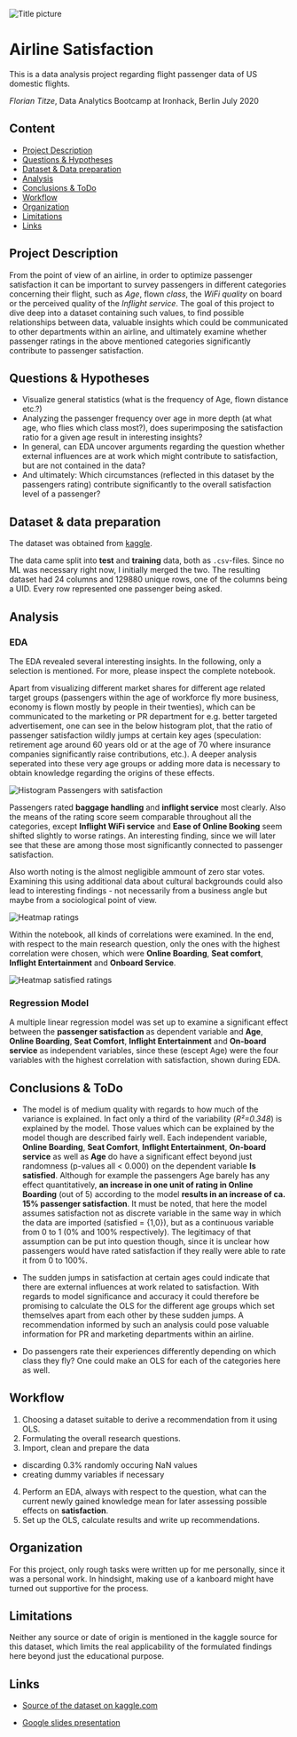 
![Title picture](./img/notebook_title_picture.jpg)

# Airline Satisfaction

This is a data analysis project regarding flight passenger data of US domestic flights.

*Florian Titze*, Data Analytics Bootcamp at Ironhack, Berlin July 2020

## Content
- [Project Description](#project-description)
- [Questions & Hypotheses](#questions-hypotheses)
- [Dataset & Data preparation](#dataset-data-preparation)
- [Analysis](#analysis)
- [Conclusions & ToDo](#conclusions-todo)
- [Workflow](#workflow)
- [Organization](#organization)
- [Limitations](#limitations)
- [Links](#links)

## Project Description

From the point of view of an airline, in order to optimize passenger satisfaction it can be important to survey passengers in different categories concerning their flight, such as *Age*, flown *class*, the *WiFi quality* on board or the perceived quality of the *Inflight service*. The goal of this project to dive deep into a dataset containing such values, to find possible relationships between data, valuable insights which could be communicated to other departments within an airline, and ultimately examine whether passenger ratings in the above mentioned categories significantly contribute to passenger satisfaction.

## Questions & Hypotheses

* Visualize general statistics (what is the frequency of Age, flown distance etc.?)
* Analyzing the passenger frequency over age in more depth (at what age, who flies which class most?), does superimposing the satisfaction ratio for a given age result in interesting insights?
* In general, can EDA uncover arguments regarding the question whether external influences are at work which might contribute to satisfaction, but are not contained in the data?
* And ultimately: Which circumstances (reflected in this dataset by the passengers rating) contribute significantly to the overall satisfaction level of a passenger?

## Dataset & data preparation

The dataset was obtained from [kaggle](https://www.kaggle.com/teejmahal20/airline-passenger-satisfaction).

The data came split into **test** and **training** data, both as `.csv`-files. Since no ML was necessary right now, I initially merged the two. The resulting dataset had 24 columns and 129880 unique rows, one of the columns being a UID. Every row represented one passenger being asked.

## Analysis

### EDA

The EDA revealed several interesting insights. In the following, only a selection is mentioned. For more, please inspect the complete notebook.

Apart from visualizing different market shares for different age related target groups (passengers within the age of workforce fly more business, economy is flown mostly by people in their twenties), which can be communicated to the marketing or PR department for e.g. better targeted advertisement, one can see in the below histogram plot, that the ratio of passenger satisfaction wildly jumps at certain key ages (speculation: retirement age around 60 years old or at the age of 70 where insurance companies significantly raise contributions, etc.). A deeper analysis seperated into these very age groups or adding more data is necessary to obtain knowledge regarding the origins of these effects.

![Histogram Passengers with satisfaction](./img/plot_hist_passengers_with_satisfaction.png)

Passengers rated **baggage handling** and **inflight service** most clearly. Also the means of the rating score seem comparable throughout all the categories, except **Inflight WiFi service** and **Ease of Online Booking** seem shifted slightly to worse ratings. An interesting finding, since we will later see that these are among those most significantly connected to passenger satisfaction.

Also worth noting is the almost negligible ammount of zero star votes. Examining this using additional data about cultural backgrounds could also lead to interesting findings - not necessarily from a business angle but maybe from a sociological point of view.

![Heatmap ratings](./img/plot_heatmap_ratings.png)

Within the notebook, all kinds of correlations were examined. In the end, with respect to the main research question, only the ones with the highest correlation were chosen, which were **Online Boarding**, **Seat comfort**, **Inflight Entertainment** and **Onboard Service**.

![Heatmap satisfied ratings](./img/plot_heatmap_corr_issat.png)


### Regression Model

A multiple linear regression model was set up to examine a significant effect between the **passenger satisfaction** as dependent variable and **Age**, **Online Boarding**, **Seat Comfort**, **Inflight Entertainment** and **On-board service** as independent variables, since these (escept Age) were the four variables with the highest correlation with satisfaction, shown during EDA.

## Conclusions & ToDo

* The model is of medium quality with regards to how much of the variance is explained. In fact only a third of the variability (*R²=0.348*) is explained by the model. Those values which can be explained by the model though are described fairly well. Each independent variable, **Online Boarding**, **Seat Comfort**, **Inflight Entertainment**, **On-board service** as well as **Age** do have a significant effect beyond just randomness (p-values all < 0.000) on the dependent variable **Is satisfied**. Although for example the passengers Age barely has any effect quantitatively, **an increase in one unit of rating in Online Boarding** (out of 5) according to the model **results in an increase of ca. 15% passenger satisfaction**. It must be noted, that here the model assumes satisfaction not as discrete variable in the same way in which the data are imported (satisfied = {1,0}), but as a continuous variable from 0 to 1 (0% and 100% respectively). The legitimacy of that assumption can be put into question though, since it is unclear how passengers would have rated satisfaction if they really were able to rate it from 0 to 100%.

* The sudden jumps in satisfaction at certain ages could indicate that there are external influences at work related to satisfaction. With regards to model significance and accuracy it could therefore be promising to calculate the OLS for the different age groups which set themselves apart from each other by these sudden jumps. A recommendation informed by such an analysis could pose valuable information for PR and marketing departments within an airline.

* Do passengers rate their experiences differently depending on which class they fly? One could make an OLS for each of the categories here as well.

## Workflow

1. Choosing a dataset suitable to derive a recommendation from it using OLS.
2. Formulating the overall research questions.
3. Import, clean and prepare the data
  * discarding 0.3% randomly occuring NaN values
  * creating dummy variables if necessary
4. Perform an EDA, always with respect to the question, what can the current newly gained knowledge mean for later assessing possible effects on **satisfaction**.
5. Set up the OLS, calculate results and write up recommendations.

## Organization

For this project, only rough tasks were written up for me personally, since it was a personal work. In hindsight, making use of a kanboard might have turned out supportive for the process.

## Limitations

Neither any source or date of origin is mentioned in the kaggle source for this dataset, which limits the real applicability of the formulated findings here beyond just the educational purpose.

## Links

* [Source of the dataset on kaggle.com](https://www.kaggle.com/teejmahal20/airline-passenger-satisfaction)

* [Google slides presentation](https://docs.google.com/presentation/d/1eoOu_bpFJgjXxqivmLKKIDXEaO_8hfE9F7H6mdePJuM/edit?usp=sharing)
